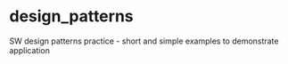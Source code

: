 # design_patterns
SW design patterns practice - short and simple examples to demonstrate application
